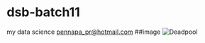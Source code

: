 # dsb-batch11
my data science pennapa_pr@hotmail.com
##image
![Deadpool](https://images7.alphacoders.com/973/973560.jpg)
